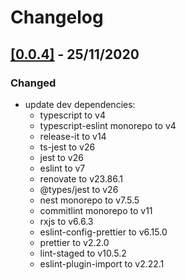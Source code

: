 # Changelog

## [[0.0.4]](https://github.com/boyuai/nestjs-oauth2-server/compare/0.0.3...0.0.4) - 25/11/2020

### Changed

-   update dev dependencies:
    -   typescript to v4
    -   typescript-eslint monorepo to v4
    -   release-it to v14
    -   ts-jest to v26
    -   jest to v26
    -   eslint to v7
    -   renovate to v23.86.1
    -   @types/jest to v26
    -   nest monorepo to v7.5.5
    -   commitlint monorepo to v11
    -   rxjs to v6.6.3
    -   eslint-config-prettier to v6.15.0
    -   prettier to v2.2.0
    -   lint-staged to v10.5.2
    -   eslint-plugin-import to v2.22.1
